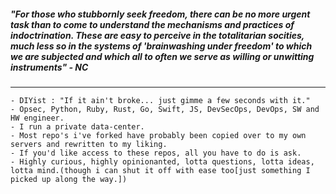 ##### "For those who stubbornly seek freedom, there can be no more urgent task than to come to understand the mechanisms and practices of indoctrination. These are easy to perceive in the totalitarian socities, much less so in the systems of 'brainwashing under freedom' to which we are subjected and which all to often we serve as willing or unwitting instruments" - NC
---
```
- DIYist : "If it ain't broke... just gimme a few seconds with it."
- Opsec, Python, Ruby, Rust, Go, Swift, JS, DevSecOps, DevOps, SW and HW engineer.
- I run a private data-center.
- Most repo's i've forked have probably been copied over to my own servers and rewritten to my liking.
- If you'd like access to these repos, all you have to do is ask.
- Highly curious, highly opinionanted, lotta questions, lotta ideas, lotta mind.(though i can shut it off with ease too[just something I picked up along the way.])

